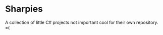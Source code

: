 Sharpies
========

A collection of little C# projects not important cool for their own repository. =(
